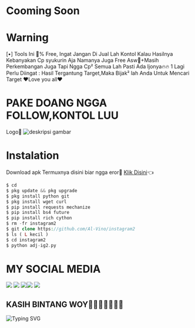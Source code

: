 # Cooming Soon 
# Warning
[•] Tools Ini 💯% Free, Ingat Jangan Di Jual Lah Kontol
Kalau Hasilnya Kebanyakan Cp syukurin Aja Namanya Juga Free Asw🗿+Masih Perkembangan Juga
Tapi Ngga Cp² Semua Lah Pasti Ada Ijonya🔥🔥
1 Lagi Perlu Diingat : Hasil Tergantung Target,Maka Bijak² lah Anda Untuk Mencari Target
♥️Love you all♥️


# PAKE DOANG NGGA FOLLOW,KONTOL LUU
Logo🌟
![deskripsi gambar](https://i.ibb.co/26XCty9/Screenshot-2022-05-07-10-51-13-457-com-termux.png)

# Instalation
Download apk Termuxnya disini biar ngga eror🌟
[Klik Disini](https://f-droid.org/repo/com.termux_117.apk)👈
```php
$ cd
$ pkg update && pkg upgrade
$ pkg install python git
$ pkg install wget curl
$ pip install requests mechanize
$ pip install bs4 future
$ pip install rich cython
$ rm -fr instagram2
$ git clone https://github.com/Al-Vino/instagram2
$ ls ( L kecil )
$ cd instagram2
$ python adj-ig2.py
```

# MY SOCIAL MEDIA
[![](https://img.shields.io/badge/Github-black?logo=Github&logoColor=black&labelColor=white)](https://github.com/Al-Vino) [![](https://img.shields.io/badge/Twitter-blue?logo=Twitter&logoColor=White&labelColor=white)](https://mobile.twitter.com/AdjAlvino)
[![](https://img.shields.io/badge/Facebook-blue?logo=Facebook&logoColor=blue&labelColor=white)](https://www.facebook.com/legend.alvino)[![](https://img.shields.io/badge/Instagram-red?logo=Instagram&logoColor=red&labelColor=white)](https://www.instagram.com/mhff_xy) [![](https://img.shields.io/badge/Whatsapp-CHAT-red?logo=Whatsapp&logoColor=Brightgreen&labelColor=white)](https://wa.me/6283114500777?text=Asalamualaikum+kak+Vino+ganteng)
## KASIH BINTANG WOY🌟🌟🌟🌟🌟🌟🌟
![Typing SVG](https://readme-typing-svg.herokuapp.com?lines=Selamat+Bersenang-senang....!+)
